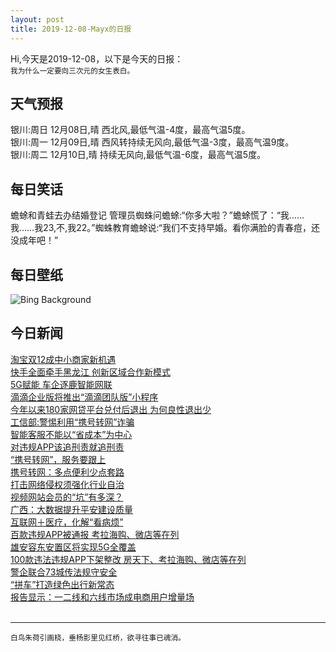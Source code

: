 ```yaml
---
layout: post
title: 2019-12-08-Mayx的日报
---
```


Hi,今天是2019-12-08，以下是今天的日报：<br><small>
我为什么一定要向三次元的女生表白。</small><!--more-->
## 天气预报
银川:周日 12月08日,晴 西北风,最低气温-4度，最高气温5度。<br>银川:周一 12月09日,晴 西风转持续无风向,最低气温-3度，最高气温9度。<br>银川:周二 12月10日,晴 持续无风向,最低气温-6度，最高气温5度。
## 每日笑话
蟾蜍和青蛙去办结婚登记 管理员蜘蛛问蟾蜍:“你多大啦？”蟾蜍慌了：“我……我……我23,不,我22。”蜘蛛教育蟾蜍说:“我们不支持早婚。看你满脸的青春痘，还没成年吧！”
## 每日壁纸
![Bing Background](https://cn.bing.com/th?id=OHR.FlagAboveArizona_EN-US9636197389_1920x1080.jpg&rf=LaDigue_1920x1080.jpg&pid=hp "Flag above the USS Arizona Memorial in Honolulu, Hawaii (© PJF Military Collection/Alamy)")
## 今日新闻

[淘宝双12成中小商家新机遇](http://it.people.com.cn/n1/2019/1206/c1009-31494232.html)   
[快手全面牵手黑龙江 创新区域合作新模式](http://it.people.com.cn/n1/2019/1206/c1009-31494130.html)   
[5G赋能 车企逐鹿智能网联](http://it.people.com.cn/n1/2019/1206/c1009-31493403.html)   
[滴滴企业版将推出“滴滴团队版”小程序](http://it.people.com.cn/n1/2019/1206/c1009-31493882.html)   
[今年以来180家网贷平台兑付后退出 为何良性退出少](http://it.people.com.cn/n1/2019/1206/c1009-31493370.html)   
[工信部:警惕利用“携号转网”诈骗](http://it.people.com.cn/n1/2019/1206/c1009-31493293.html)   
[智能客服不能以“省成本”为中心](http://it.people.com.cn/n1/2019/1206/c1009-31493298.html)   
[对违规APP该追刑责就追刑责](http://it.people.com.cn/n1/2019/1206/c1009-31493300.html)   
[“携号转网”，服务要跟上](http://it.people.com.cn/n1/2019/1206/c1009-31493354.html)   
[携号转网：多点便利少点套路](http://it.people.com.cn/n1/2019/1206/c1009-31493362.html)   
[打击网络侵权须强化行业自治](http://it.people.com.cn/n1/2019/1206/c1009-31493353.html)   
[视频网站会员的“坑”有多深？](http://it.people.com.cn/n1/2019/1206/c1009-31493352.html)   
[广西：大数据提升平安建设质量](http://it.people.com.cn/n1/2019/1206/c1009-31493351.html)   
[互联网＋医疗，化解“看病烦”](http://it.people.com.cn/n1/2019/1206/c1009-31493346.html)   
[百款违规APP被通报 考拉海购、微店等在列](http://it.people.com.cn/n1/2019/1206/c1009-31493338.html)   
[雄安容东安置区将实现5G全覆盖](http://it.people.com.cn/n1/2019/1206/c1009-31493273.html)   
[100款违法违规APP下架整改 房天下、考拉海购、微店等在列](http://it.people.com.cn/n1/2019/1205/c1009-31492089.html)   
[警企联合73城传法规守安全](http://it.people.com.cn/n1/2019/1205/c1009-31491441.html)   
[“拼车”打造绿色出行新常态](http://it.people.com.cn/n1/2019/1205/c1009-31491804.html)   
[报告显示：一二线和六线市场成电商用户增量场](http://it.people.com.cn/n1/2019/1205/c1009-31491369.html)   
<br />

***

<small>白鸟朱荷引画桡，垂杨影里见红桥，欲寻往事已魂消。</small>
